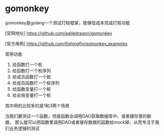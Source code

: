 # gomonkey
gomonkey是golang一个测试打桩框架，能够低成本完成打桩功能

[官网地址] https://github.com/agiledragon/gomonkey

[官方用例] https://github.com/fishingfly/gomonkey_examples

常用功能
1. 给函数打一个桩
2. 给函数打一个桩序列
3. 给成员函数打一个桩
4. 给成员函数打一个桩序列
5. 给函数变量打一个桩
6. 给全局变量打一个桩

其中用的比较多的是1和3两个场景

当我们要测试一个函数，但是函数会调用DAO获取数据库中、或者缓存里的数据， 
那么就可以把函数里调用DAO或者缓存数据的函数给mock掉，从而专注于我们业务逻辑的测试
